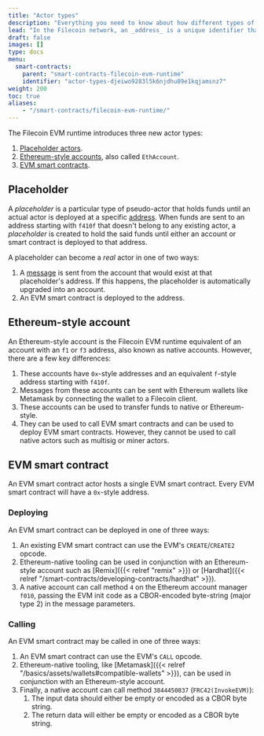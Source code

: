 ```yaml
---
title: "Actor types"
description: "Everything you need to know about how different types of Filecoin actors and when they will be used."
lead: "In the Filecoin network, an _address_ is a unique identifier that refers to an actor in the Filecoin state. All actors in Filecoin have a corresponding address which varies from the different usages."
draft: false
images: []
type: docs
menu:
  smart-contracts:
    parent: "smart-contracts-filecoin-evm-runtime"
    identifier: "actor-types-djeiwo9283l5k6njdhu89e1kqjamsnz7"
weight: 200
toc: true
aliases:
    - "/smart-contracts/filecoin-evm-runtime/"
---
```


The Filecoin EVM runtime introduces three new actor types:

1. [Placeholder actors](#placeholder).
2. [Ethereum-style accounts](#ethereum-style-accounts), also called `EthAccount`.
3. [EVM smart contracts](#evm-smart-contracts).

## Placeholder

A _placeholder_ is a particular type of pseudo-actor that holds funds until an actual actor is deployed at a specific [address](https://docs.filecoin.io/reference/general/glossary/#address). When funds are sent to an address starting with `f410f` that doesn't belong to any existing actor, a _placeholder_ is created to hold the said funds until either an account or smart contract is deployed to that address.

A placeholder can become a _real_ actor in one of two ways:

1. A [message](https://docs.filecoin.io/reference/general/glossary/#message) is sent from the account that would exist at that placeholder's address. If this happens, the placeholder is automatically upgraded into an account.
2. An EVM smart contract is deployed to the address.

## Ethereum-style account

An Ethereum-style account is the Filecoin EVM runtime equivalent of an account with an `f1` or `f3` address, also known as native accounts. However, there are a few key differences:

1. These accounts have `0x`-style addresses and an equivalent `f`-style address starting with `f410f`.
2. Messages from these accounts can be sent with Ethereum wallets like Metamask by connecting the wallet to a Filecoin client.
3. These accounts can be used to transfer funds to native or Ethereum-style. 
4. They can be used to call EVM smart contracts and can be used to deploy EVM smart contracts. However, they cannot be used to call native actors such as multisig or miner actors.

## EVM smart contract

An EVM smart contract actor hosts a single EVM smart contract. Every EVM smart contract will have a `0x`-style address.

### Deploying

An EVM smart contract can be deployed in one of three ways:

1. An existing EVM smart contract can use the EVM's `CREATE`/`CREATE2` opcode.
1. Ethereum-native tooling can be used in conjunction with an Ethereum-style account such as [Remix]({{< relref "remix" >}}) or [Hardhat]({{< relref "/smart-contracts/developing-contracts/hardhat" >}}).
1. A native account can call method `4` on the Ethereum account manager `f010`, passing the EVM init code as a CBOR-encoded byte-string (major type 2) in the message parameters.

### Calling

An EVM smart contract may be called in one of three ways:

1. An EVM smart contract can use the EVM's `CALL` opcode.
1. Ethereum-native tooling, like [Metamask]({{< relref "/basics/assets/wallets#compatible-wallets" >}}), can be used in conjunction with an Ethereum-style account.
1. Finally, a native account can call method `3844450837` (`FRC42(InvokeEVM)`):
    1. The input data should either be empty or encoded as a CBOR byte string.
    1. The return data will either be empty or encoded as a CBOR byte string.
